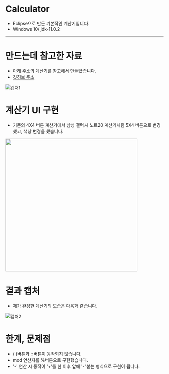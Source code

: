 # Calculator
+ Eclipse으로 만든 기본적인 계산기입니다.
+ Windows 10/ jdk-11.0.2

-----------------------------

# 만드는데 참고한 자료
+ 아래 주소의 계산기를 참고해서 만들었습니다.
+ [깃허브 주소](https://github.com/DongChyeon/Java-Toy-Projects/tree/master/Calculator/)

![캡처1](https://user-images.githubusercontent.com/114123599/198919278-ac30ee68-44d8-4c5c-9589-25f158bb262b.JPG)

# 계산기 UI 구현
+ 기존의 4X4 버튼 계산기에서 삼성 갤럭시 노트20 계산기처럼 5X4 버튼으로 변경했고, 색상 변경을 했습니다.

<img src="https://user-images.githubusercontent.com/114123599/198919284-adb3fb2c-4cac-4544-abf5-3793e28e9136.jpg" height="420">


# 결과 캡처
+ 제가 완성한 계산기의 모습은 다음과 같습니다.

![캡처2](https://user-images.githubusercontent.com/114123599/198919280-b190047b-1474-49ae-b43f-fdf40b8fc0de.JPG)


# 한계, 문제점
+ ( )버튼과 ±버튼이 동작되지 않습니다.
+ mod 연산자를 %버튼으로 구현했습니다.
+ '-' 연산 시 동작이 '+'를 한 이후 앞에 '-'붙는 형식으로 구현이 됩니다.

